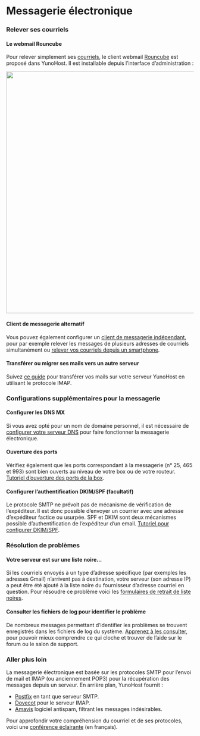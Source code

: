 # Messagerie électronique

### Relever ses courriels
#### Le webmail Rouncube
Pour relever simplement ses [courriels](https://fr.wikipedia.org/wiki/Courrier_%C3%A9lectronique), le client webmail [Rouncube](https://roundcube.net/) est proposé dans YunoHost. Il est installable depuis l’interface d’administration :

<img src="https://yunohost.org/images/mailview.jpg" width=650>

#### Client de messagerie alternatif
Vous pouvez également configurer un [client de messagerie indépendant](email_configure_client_fr), pour par exemple relever les messages de plusieurs adresses de courriels simultanément ou [relever vos courriels depuis un smartphone](email_configure_client_fr#Android)<!-- proposer plus de clients et rendre plus verbeux -->.

#### Transférer ou migrer ses mails vers un autre serveur
Suivez [ce guide](email_migration_fr)<!-- à clarifier --> pour transférer vos mails sur votre serveur YunoHost en utilisant le protocole IMAP.

### Configurations supplémentaires pour la messagerie
#### Configurer les DNS MX
Si vous avez opté pour un nom de domaine personnel, il est nécessaire de [configurer votre serveur DNS](/dns_config_fr)<!-- explication spécifique des DNS MX à ajouter sur cette page--> pour faire fonctionner la messagerie électronique.

#### Ouverture des ports
Vérifiez également que les ports correspondant à la messagerie (n° 25, 465 et 993) sont bien ouverts au niveau de votre box ou de votre routeur. [Tutoriel d’ouverture des ports de la box](/isp_box_config_fr).

#### Configurer l’authentification DKIM/SPF (facultatif)
Le protocole SMTP ne prévoit pas de mécanisme de vérification de l’expéditeur. Il est donc possible d’envoyer un courrier avec une adresse d’expéditeur factice ou usurpée. SPF et DKIM sont deux mécanismes possible d’authentification de l’expéditeur d’un email. [Tutoriel pour configurer DKIM/SPF](dkim_fr).<!-- compliqué, à clarifier ? -->

### Résolution de problèmes
#### Votre serveur est sur une liste noire…
Si les courriels envoyés à un type d’adresse spécifique (par exemples les adresses Gmail) n’arrivent pas à destination, votre serveur (son adresse IP) a peut être été ajouté à la liste noire du fournisseur d’adresse courriel en question. Pour résoudre ce problème voici les [formulaires de retrait de liste noires](blacklist_forms_fr).

#### Consulter les fichiers de log pour identifier le problème
De nombreux messages permettant d’identifier les problèmes se trouvent enregistrés dans les fichiers de log du système. [Apprenez à les consulter](check_logfile_fr), pour pouvoir mieux comprendre ce qui cloche et trouver de l’aide sur le forum ou le salon de support.

<!-- ajouter une doc pour consulter ses logs des services mail -->

### Aller plus loin
La messagerie électronique est basée sur les protocoles SMTP pour l’envoi de mail et IMAP (ou anciennement POP3) pour la récupération des messages depuis un serveur. En arrière plan, YunoHost fournit :
* [Postfix](http://www.postfix.org/) en tant que serveur SMTP.
* [Dovecot](http://www.dovecot.org/) pour le serveur IMAP.
* [Amavis](http://amavis.org/) logiciel antispam, filtrant les messages indésirables.

Pour approfondir votre compréhension du courriel et de ses protocoles, voici une [conférence éclairante](https://www.youtube.com/watch?v=f_ORZDNHMXM)<!-- le site iletaitunefoisinternet est inaccessible. S'il revient virer ce youtube.--> (en français).